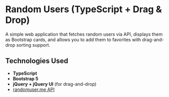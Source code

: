 # Random Users (TypeScript + Drag & Drop)

A simple web application that fetches random users via API, displays them as Bootstrap cards, and allows you to add them to favorites with drag-and-drop sorting support.

## Technologies Used

- **TypeScript**
- **Bootstrap 5**
- **jQuery + jQuery UI** (for drag-and-drop)
- [randomuser.me API](https://randomuser.me)






